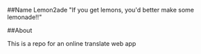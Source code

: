 ##Name Lemon2ade
"If you get lemons, you'd better make some lemonade!!"

##About

This is a repo for an online translate web app
